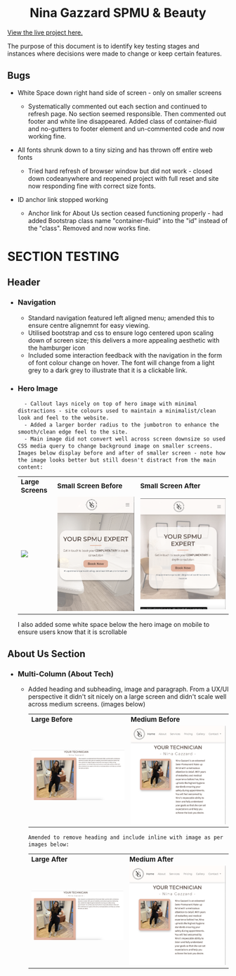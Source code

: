 <h1 align="center">Nina Gazzard SPMU & Beauty</h1>

[View the live project here.](https://sdthomas91.github.io/ng-spmu-milestone/)

The purpose of this document is to identify key testing stages and instances where decisions were made to change or keep certain features.

## Bugs

- White Space down right hand side of screen - only on smaller screens

  - Systematically commented out each section and continued to refresh page. No section seemed responsible. Then commented out footer and white line disappeared. Added class of container-fluid and no-gutters to footer element and un-commented code and now working fine.

- All fonts shrunk down to a tiny sizing and has thrown off entire web fonts

  - Tried hard refresh of browser window but did not work - closed down codeanywhere and reopened project with full reset and site now responding fine with correct size fonts.

- ID anchor link stopped working

  - Anchor link for About Us section ceased functioning properly - had added Bootstrap class name "container-fluid" into the "id" instead of the "class". Removed and now works fine.

# SECTION TESTING

## Header

- ### Navigation

  - Standard navigation featured left aligned menu; amended this to ensure centre alignemnt for easy viewing.
  - Utilised bootstrap and css to ensure logo centered upon scaling down of screen size; this delivers a more appealing aesthetic with the hamburger icon
  - Included some interaction feedback with the navigation in the form of font colour change on hover. The font will change from a light grey to a dark grey to illustrate that it is a clickable link.

- ### Hero Image
        - Callout lays nicely on top of hero image with minimal distractions - site colours used to maintain a minimalist/clean look and feel to the website.
        - Added a larger border radius to the jumbotron to enhance the smooth/clean edge feel to the site.
        - Main image did not convert well across screen downsize so used CSS media query to change background image on smaller screens. Images below display before and after of smaller screen - note how the image looks better but still doesn't distract from the main content:
    <table border="0">
     <tr>
    <td><b style="font-size:15px">Large Screens</b></td>
    <td><b style="font-size:15px">Small Screen Before</b></td>
    <td><b style="font-size:15px">Small Screen After</b></td>
     </tr>
     <tr>
    <td><img src="/assets/images/lg-screen-hero-ss.png"></td>
    <td><img src="/assets/images/sml-screen-hero-ss-before.png"></td>
    <td><img src="/assets/images/sml-screen-hero-ss-after.png"></td>
     </tr>
  </table>
    I also added some white space below the hero image on mobile to ensure users know that it is scrollable

## About Us Section

- ### Multi-Column (About Tech)

  - Added heading and subheading, image and paragraph. From a UX/UI perspective it didn't sit nicely on a large screen and didn't scale well across medium screens. (images below)
      <table border="0">
         <tr>
        <td><b style="font-size:15px">Large Before</b></td>
         <td><b style="font-size:15px">Medium Before</b></td>
         </tr>
         <tr>
        <td><img src="/assets/images/lg-screen-about-before.png"></td>
        <td><img src="/assets/images/med-screen-about-before.png"></td>
         </tr>
        </table>

        Amended to remove heading and include inline with image as per images below:

    <table border="0">
         <tr>
        <td><b style="font-size:15px">Large After</b></td>
         <td><b style="font-size:15px">Medium After</b></td>
         </tr>
         <tr>
        <td><img src="/assets/images/lg-screen-about-before.png"></td>
        <td><img src="/assets/images/med-screen-about-before.png"></td>
         </tr>
    </table>

